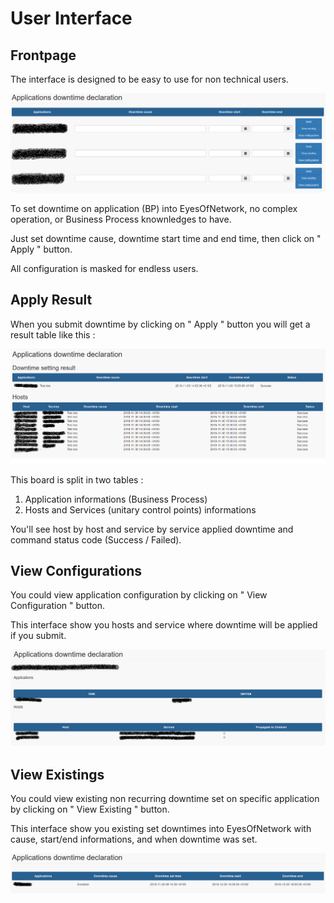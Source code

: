 # User Interface

## Frontpage

The interface is designed to be easy to use for non technical users.

![frontpage](./images/frontpage.png)

To set downtime on application (BP) into EyesOfNetwork, no complex operation, or Business Process knownledges to have.

Just set downtime cause, downtime start time and end time, then click on " Apply " button.

All configuration is masked for endless users.

## Apply Result

When you submit downtime by clicking on " Apply " button you will get a result table like this :

![applyresult](./images/apply_result.png)

This board is split in two tables :

1. Application informations (Business Process)
2. Hosts and Services (unitary control points) informations

You'll see host by host and service by service applied downtime and command status code (Success / Failed).

## View Configurations

You could view application configuration by clicking on " View Configuration " button.

This interface show you hosts and service where downtime will be applied if you submit.

![viewconfig](./images/view_config.png)

## View Existings

You could view existing non recurring downtime set on specific application by clicking on " View Existing " button.

This interface show you existing set downtimes into EyesOfNetwork with cause, start/end informations, and when downtime was set.

![viewexisting](./images/view_existing.png)